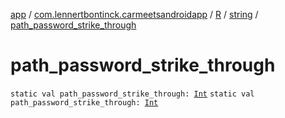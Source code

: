 [app](../../../index.md) / [com.lennertbontinck.carmeetsandroidapp](../../index.md) / [R](../index.md) / [string](index.md) / [path_password_strike_through](./path_password_strike_through.md)

# path_password_strike_through

`static val path_password_strike_through: `[`Int`](https://kotlinlang.org/api/latest/jvm/stdlib/kotlin/-int/index.html)
`static val path_password_strike_through: `[`Int`](https://kotlinlang.org/api/latest/jvm/stdlib/kotlin/-int/index.html)